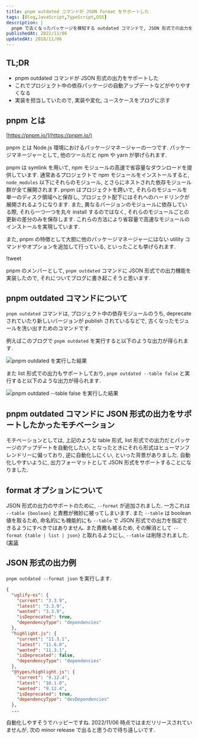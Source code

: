 ```yaml
---
title: pnpm outdated コマンドが JSON format をサポートした
tags: [Blog,JavaScript,TypeScript,OSS]
description: |
  pnpm で古くなったパッケージを検知する outdated コマンドで, JSON 形式での出力をサポートしました.
publishedAt: 2022/11/06
updatedAt: 2018/11/06
---
```


## TL;DR

- pnpm outdated コマンドが JSON 形式の出力をサポートした
- これでプロジェクト中の依存パッケージの自動アップデートなどがやりやすくなる
- 実装を担当していたので, 実装や変化, ユースケースをブログに示す


## pnpm とは

[https://pnpm.io/](https://pnpm.io/)

pnpm とは Node.js 環境におけるパッケージマネージャーの一つです. パッケージマネージャーとして, 他のツールだと npm や yarn が挙げられます.

pnpm は symlink を用いて, npm モジュールの高速で省容量なダウンロードを提供しています. 通常あるプロジェクトで npm モジュールをインストールすると, `node_modules` 以下にそれらのモジュール, とさらにネストされた依存モジュール群が全て展開されます. pnpm はプロジェクトを跨いで, それらのモジュールを単一のディスク領域へと保存し, プロジェクト配下にはそれへのハードリンクが展開されるようになります. また, 異なるバージョンのモジュールに依存している際, それら一つ一つを丸々 install するのではなく, それらのモジュールごとの更新の差分のみを保存します. これらの方法により省容量で高速なモジュールのインストールを実現しています.

また, pnpm の特徴として大胆に他のパッケージマネージャーにはない utility コマンドやオプションを追加して行っている, といったことも挙げられます. 

!tweet[](https://twitter.com/Shinyaigeek/status/1577947254916550656)

pnpm のメンバーとして, `pnpm outdated` コマンドに JSON 形式での出力機能を実装したので, それについてブログに書き起こそうと思います.

## pnpm outdated コマンドについて

`pnpm outdated` コマンドは, プロジェクト中の依存モジュールのうち, deprecate されていたり新しいバージョンが publish されているなどで, 古くなったモジュールを洗い出すためのコマンドです.

例えばこのブログで `pnpm outdated` を実行すると以下のような出力が得られます.

![pnpm outdated を実行した結果](../../../assets/pnpm-outdated-command-supports-json-format/pnpm-outdated.png)

また list 形式での出力もサポートしており, `pnpm outdated --table false` と実行すると以下のような出力が得られます.

![pnpm outdated --table false を実行した結果](../../../assets/pnpm-outdated-command-supports-json-format/pnpm-outdated-with-list.png)

## pnpm outdated コマンドに JSON 形式の出力をサポートしたかったモチベーション

モチベーションとしては, 上記のような table 形式, list 形式での出力だとパッケージのアップデートを自動化したい, となったときにそれら形式はヒューマンフレンドリーに偏っており, 逆に自動化しにくい, といった背景がありました.
自動化しやすいように, 出力フォーマットとして JSON 形式をサポートすることになりました.

## format オプションについて

JSON 形式の出力のサポートのために, `--format` が追加されました. 一方これは `--table {boolean}` と責務が微妙に被ってしまいます. また `--table` は boolean 値を取るため, 命名的にも機能的にも `--table` で JSON 形式での出力を指定できるようにすべきではありません. また責務も被るため, その解消として `--format {table | list | json}` と取れるようにし, `--table` は削除されました. ([実装](https://github.com/pnpm/pnpm/blob/main/packages/plugin-commands-outdated/src/outdated.ts#L43)

## JSON 形式の出力例

`pnpm outdated --format json` を実行します.

```json
{
  "uglify-es": {
    "current": "3.3.9",
    "latest": "3.3.9",
    "wanted": "3.3.9",
    "isDeprecated": true,
    "dependencyType": "dependencies"
  },
  "highlight.js": {
    "current": "11.3.1",
    "latest": "11.6.0",
    "wanted": "11.3.1",
    "isDeprecated": false,
    "dependencyType": "dependencies"
  },
  "@types/highlight.js": {
    "current": "9.12.4",
    "latest": "10.1.0",
    "wanted": "9.12.4",
    "isDeprecated": true,
    "dependencyType": "devDependencies"
  },
  ...
```

自動化しやすそうでハッピーですね. 2022/11/06 時点ではまだリリースされていませんが, 次の minor release で出ると思うので待ち遠しいです.